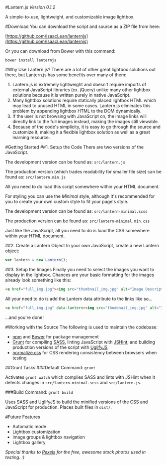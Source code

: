 #Lantern.js
*Version 0.1.2*

A simple-to-use, lightweight, and customizable image lightbox.

#Download
You can download the script and source as a ZIP file from here:

[https://github.com/IsaacLean/lanternjs](https://github.com/IsaacLean/lanternjs)

Or you can download from Bower with this command:

```bower install lanternjs```

#Why Use Lantern.js?
There are a lot of other great lightbox solutions out there, but Lantern.js has some benefits over many of them:

1. Lantern.js is extremely lightweight and doesn't require imports of external JavaScript libraries (ex. jQuery) unlike many other lightbox solutions because it is written purely in native JavaScript.
2. Many lightbox solutions require statically placed lightbox HTML which may lead to unused HTML in some cases. Lantern.js eliminates this problem by appending lightbox HTML to the DOM dynamically.
3. If the user is not browsing with JavaScript on, the image links will directly link to the full images instead, making the images still viewable.
4. Because of the code's simplicity, it is easy to go through the source and customize it, making it a flexible lightbox solution as well as a great learning resource.

#Getting Started
##1. Setup the Code
There are two versions of the JavaScript.

The development version can be found as: ```src/lantern.js```

The production version (which trades readability for smaller file size) can be found as: ```src/lantern.min.js```

All you need to do load this script somewhere within your HTML document.

For styling you can use the *Minimal* style, although it's recommended for you to create your own custom style to fit your page's style.

The development version can be found as: ```src/lantern-minimal.scss```

The production version can be found as: ```src/lantern-minimal.min.css```

Just like the JavaScript, all you need to do is load the CSS somewhere within your HTML document.

##2. Create a Lantern Object
In your own JavaScript, create a new Lantern object:

```javascript
var lantern = new Lantern();
```

##3. Setup the Images
Finally you need to select the images you want to display in the lightbox. Chances are your basic formatting for the images already look something like this:

```html
<a href="full_img.jpg"><img src="thumbnail_img.jpg" alt="Image Description"></a>
```

All your need to do is add the Lantern data attribute to the links like so...

```html
<a href="full_img.jpg" data-lantern><img src="thumbnail_img.jpg" alt="Image Description"></a>
```

...and you're done!

#Working with the Source
The following is used to maintain the codebase:
* [npm](https://npmjs.com) and [Bower](http://bower.io) for package management
* [Grunt](http://gruntjs.com) for compiling [SASS](http://sass-lang.com), linting JavaScript with [JSHint](https://github.com/gruntjs/grunt-contrib-jshint), and building production versions of the script with [UglifyJS](https://github.com/gruntjs/grunt-contrib-uglify)
* [normalize.css](https://necolas.github.io/normalize.css) for CSS rendering consistency between browsers when testing

##Grunt Tasks
###Default
Command: ```grunt```

Activates ```grunt watch``` which compiles SASS and lints with JSHint when it detects changes in ```src/lantern-minimal.scss``` and ```src/lantern.js```.

###Build
Command: ```grunt build```

Uses SASS and UglifyJS to build the minified versions of the CSS and JavaScript for production. Places built files in ```dist/```.

#Future Features
* Automatic mode
* Lightbox customization
* Image groups & lightbox navigation
* Lightbox gallery

*Special thanks to [Pexels](http://pexels.com/) for the free, awesome stock photos used in testing. :)*
